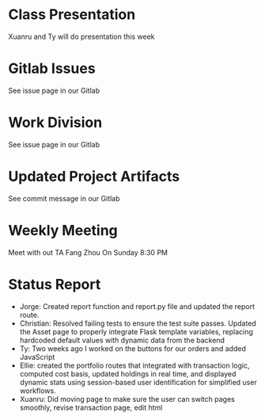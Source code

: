 # Class Presentation
Xuanru and Ty will do presentation this week

# Gitlab Issues
See issue page in our Gitlab

# Work Division
See issue page in our Gitlab

# Updated Project Artifacts
See commit message in our Gitlab

# Weekly Meeting
Meet with out TA Fang Zhou On Sunday 8:30 PM

# Status Report
* Jorge: Created report function and  report.py file and updated the report route.
* Christian: Resolved failing tests to ensure the test suite passes. Updated the Asset page to properly integrate Flask template variables, replacing hardcoded default values with dynamic data from the backend
* Ty: Two weeks ago I worked on the buttons for our orders and added JavaScript
* Ellie: created the portfolio routes that integrated with transaction logic, computed cost basis, updated holdings in real time, and displayed dynamic stats using session-based user identification for simplified user workflows.
* Xuanru: Did moving page to make sure the user can switch pages smoothly, revise transaction page, edit html